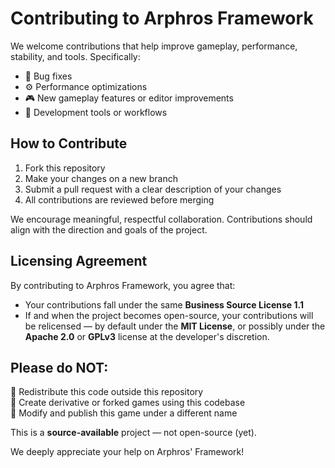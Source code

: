 # Contributing to Arphros Framework

We welcome contributions that help improve gameplay, performance, stability, and tools. Specifically:
- 🐞 Bug fixes
- ⚙️ Performance optimizations
- 🎮 New gameplay features or editor improvements
- 🧰 Development tools or workflows

## How to Contribute

1. Fork this repository
2. Make your changes on a new branch
3. Submit a pull request with a clear description of your changes
4. All contributions are reviewed before merging

We encourage meaningful, respectful collaboration. Contributions should align with the direction and goals of the project.

## Licensing Agreement

By contributing to Arphros Framework, you agree that:
- Your contributions fall under the same **Business Source License 1.1**
- If and when the project becomes open-source, your contributions will be relicensed — by default under the **MIT License**, or possibly under the **Apache 2.0** or **GPLv3** license at the developer's discretion.

## Please do NOT:

🚫 Redistribute this code outside this repository  
🚫 Create derivative or forked games using this codebase  
🚫 Modify and publish this game under a different name

This is a **source-available** project — not open-source (yet).

We deeply appreciate your help on Arphros' Framework!
